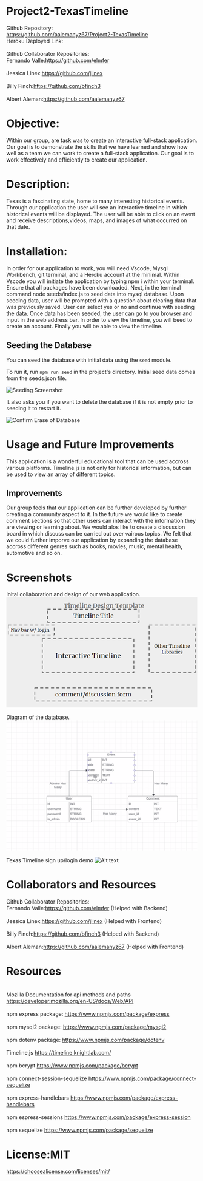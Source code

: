 # Project2-TexasTimeline
Github Repository:
<br>https://github.com/aalemanyz67/Project2-TexasTimeline<br>
Heroku Deployed Link:
<br><br>
Github Collaborator Repositories:
<br>Fernando Valle:https://github.com/elmfer<br>
<br>Jessica Linex:https://github.com/jlinex<br>
<br>Billy Finch:https://github.com/bfinch3<br>
<br>Albert Aleman:https://github.com/aalemanyz67<br>

# Objective:
Within our group, are task was to create an interactive full-stack  application. Our goal is to demonstrate the skills that we have learned and show how well as a team we can work to create a full-stack application. Our goal is to work effectively and efficiently to create our application.
# Description:
Texas is a fascinating state, home to many interesting historical events. Through our application the user will see an interactive timeline in which historical events will be displayed. The user will be able to click on an event and receive descriptions,videos, maps, and images of what occurred on that date.
# Installation:
In order for our application to work, you will need Vscode, Mysql Workbench, git terminal, and a Heroku account at the minimal.
Within Vscode you will initiate the application by typing npm i within your terminal. Ensure that all packages have been downloaded.
Next, in the terminal command node seeds/index.js to seed data into mysql database. Upon seeding data, user will be prompted with a question about clearing data that was previously saved. User can select yes or no and continue with seeding the data. Once data has been seeded, the user can go to you browser and input in the web address bar. In order to view the timeline, you will beed to create an account. Finally you will be able to view the timeline.

## Seeding the Database

You can seed the database with initial data using the `seed` module.

To run it, run `npm run seed` in the project's directory. Initial seed data comes from the seeds.json file.

![Seeding Screenshot](https://user-images.githubusercontent.com/143160375/280835681-c8dd42d4-63e3-4d5e-9a3d-f69b97bac78c.png)

It also asks you if you want to delete the database if it is not empty prior to seeding it to restart it.

![Confirm Erase of Database](https://user-images.githubusercontent.com/143160375/280835807-3fc53936-d7c2-4ac3-9acb-6a8880f7e533.png)

# Usage and Future Improvements
This application is a wonderful educational tool that can be used accross various platforms. Timeline.js is not only for historical information, but can be used to view an array of different topics.
 ## Improvements
 Our group feels that our application can be further developed by further creating a community aspect to it. In the future we would like to create comment sections so that other users can interact with the information they are viewing or learning about. We would alos like to create a discussion board in which discuss can be carried out over vairous topics. We felt that we could further imporve our application by expanding the database accross different genres such as books, movies, music, mental health, automotive and so on. 

 # Screenshots
 Inital collaboration and design of our web application.
 <br>![Alt text](<public/images/design template.png>)<br>

 Diagram of the database.
<br>![Alt text](<public/images/database diagram.png>)<br>

 Texas Timeline sign up/login demo
 ![Alt text](public/images/demo.gif)


 # Collaborators and Resources
 Github Collaborator Repositories:
<br>Fernando Valle:https://github.com/elmfer (Helped with Backend)<br>
<br>Jessica Linex:https://github.com/jlinex (Helped with Frontend)<br>
<br>Billy Finch:https://github.com/bfinch3 (Helped with Backend)<br>
<br>Albert Aleman:https://github.com/aalemanyz67 (Helped with Frontend)<br>

# Resources
<br>Mozilla Documentation for api methods and paths https://developer.mozilla.org/en-US/docs/Web/API<br>
<br>npm express package: https://www.npmjs.com/package/express<br>
<br>npm mysql2 package: https://www.npmjs.com/package/mysql2<br>
<br>npm dotenv package: https://www.npmjs.com/package/dotenv<br>
<br>Timeline.js https://timeline.knightlab.com/<br>
<br>npm bcrypt https://www.npmjs.com/package/bcrypt<br>
<br>npm connect-session-sequelize https://www.npmjs.com/package/connect-sequelize<br>
<br>npm express-handlebars https://www.npmjs.com/package/express-handlebars<br>
<br>npm espress-sessions https://www.npmjs.com/package/express-session <br>
<br>npm sequelize https://www.npmjs.com/package/sequelize <br>

# License:MIT
https://choosealicense.com/licenses/mit/



